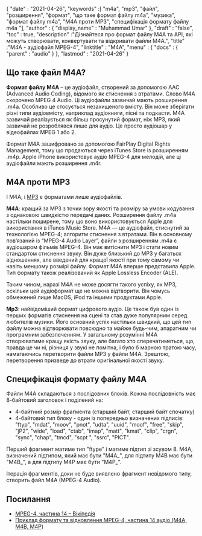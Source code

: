 {
  "date" : "2021-04-26",
  "keywords" :[ "m4a", "mp3", "файл", "розширення", "формат", "що таке формат файлу m4a", "музика", "формат файлу m4a", "M4A проти MP3", "специфікація формату файлу m4a "],
  "author" : {
    "display_name" : "Muhammad Umar"
},
  "draft" : "false",
  "toc" : true,
  "description" :"Дізнайтеся про формат файлу M4A та API, які можуть створювати, конвертувати та відкривати файли M4A.",
  "title" :"M4A - аудіофайл MPEG-4",
  "linktitle" : "M4A",
  "menu" : {
    "docs" : {
      "parent" : "audio"
}
},
  "lastmod" : "2021-04-26"
}

## Що таке файл M4A?

**Формат файлу M4A** – це аудіофайл, створений за допомогою AAC (Advanced Audio Coding), відомого як стиснення з втратами. Слово M4A скорочено MPEG 4 Audio. Ці аудіофайли зазвичай мають розширення .m4a. Особливо це стосується незахищеного вмісту. Він може зберігати різні типи аудіовмісту, наприклад аудіокниги, пісні та подкасти. M4A зазвичай реалізується як більш просунутий формат, ніж MP3, який зазвичай не розроблявся лише для аудіо. Це просто аудіошар у відеофайлах MPEG 1 або 2.

Формат M4A зашифровано за допомогою FairPlay Digital Rights Management, тому що продаються через iTunes Store із розширенням .m4p. Apple iPhone використовує аудіо MPEG-4 для мелодій, але ці аудіофайли мають розширення .m4r.


## M4A проти MP3

І M4A, і [MP3](/audio/mp3/) є форматами лише аудіофайлів.

**M4A**: кращий за MP3 з точки зору якості та розміру за умови кодування з однаковою швидкістю передачі даних. Розширення файлу .m4a настільки поширене, тому що воно використовується Apple для використання в iTunes Music Store. M4A — це аудіофайл, стиснутий за технологією MPEG-4; алгоритм стиснення з втратами. Він в основному пов’язаний із “MPEG-4 Audio Layer”, файли з розширенням .m4a є аудіошаром фільмів MPEG-4. Він має витіснити MP3 і стати новим стандартом стиснення звуку. Він дуже близький до MP3 у багатьох відношеннях, але введений для кращої якості при тому самому чи навіть меншому розмірі файлу. Формат M4A вперше представила Apple. Тип формату також реалізований як Apple Lossless Encoder (ALE).

Таким чином, наразі M4A не може досягти такого успіху, як MP3, оскільки цей аудіоформат ще не можна відтворити. Він чомусь обмежений лише MacOS, iPod та іншими продуктами Apple.

**Mp3**: найвідоміший формат цифрового аудіо. Це також був один із перших форматів стиснення на сцені та став дуже популярним серед любителів музики. Його основний успіх настільки швидкий, що цей тип файлу можна відтворювати повсюдно та майже будь-чим, апаратним чи програмним забезпеченням. У загальному розумінні M4A створюватиме кращу якість звуку, але багато хто сперечатиметься, що, правда це чи ні, різниця у звукі не помітна, і було б марною тратою часу, намагаючись перетворити файли MP3 у файли M4A. Зрештою, перетворення призведе до втрати оригінальної якості звуку.

## Специфікація формату файлу M4A

Файли M4A складаються з послідовних блоків. Кожна послідовність має 8-байтовий заголовок і поділений на:
- 4-байтний розмір фрагмента (старший байт, старший байт спочатку)
- 4-байтовий тип блоку - один із попередньо визначених підписів: "ftyp", "mdat", "moov", "pnot", "udta", "uuid", "moof", "free", "skip", "jP2", "wide", "load", "ctab", "imap", "matt", "kmat", "clip", "crgn", "sync", "chap", "tmcd", "scpt ", "ssrc", "PICT".

Перший фрагмент матиме тип "ftype" і матиме підтип зі зсувом 8. M4A, визначений підтипом, який має бути "M4A_", для підтипу M4B має бути "M4B_", а для підтипу M4P має бути "M4P_".

Ітерація фрагментів, доки не буде виявлено фрагмент невідомого типу, створить файл M4A (MPEG-4 Audio).

## Посилання ##

* [MPEG-4, частина 14 – Вікіпедія](https://en.wikipedia.org/wiki/MPEG-4_Part_14)
* [Приклад формату та відновлення MPEG-4, частина 14 аудіо (M4A, M4B, M4P)](https://www.file-recovery.com/m4a-signature-format.htm)

